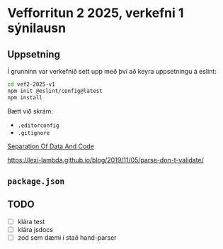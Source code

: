 # Vefforritun 2 2025, verkefni 1 sýnilausn

## Uppsetning

Í grunninn var verkefnið sett upp með því að keyra uppsetningu á eslint:

```bash
cd vef2-2025-v1
npm init @eslint/config@latest
npm install
```

Bætt við skrám:

- `.editorconfig`
- `.gitignore`

[Separation Of Data And Code](https://wiki.c2.com/?SeparationOfDataAndCode)

https://lexi-lambda.github.io/blog/2019/11/05/parse-don-t-validate/

## `package.json`

## TODO

- [ ] klára test
- [ ] klára jsdocs
- [ ] zod sem dæmi í stað hand-parser
